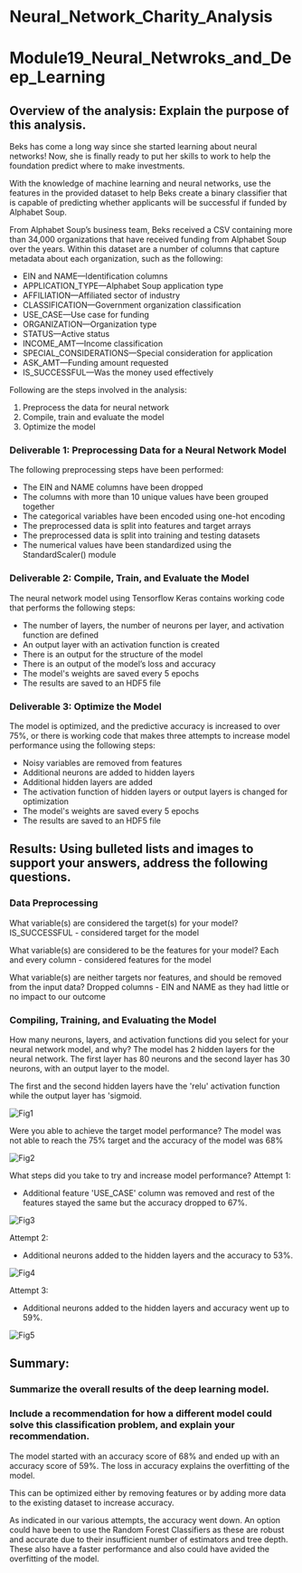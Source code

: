 # Neural_Network_Charity_Analysis
# Module19_Neural_Netwroks_and_Deep_Learning

## Overview of the analysis: Explain the purpose of this analysis.
Beks has come a long way since she started learning about neural networks! Now, she is finally ready to put her skills to work to help the foundation predict where to make investments.

With the knowledge of machine learning and neural networks, use the features in the provided dataset to help Beks create a binary classifier that is capable of predicting whether applicants will be successful if funded by Alphabet Soup.

From Alphabet Soup’s business team, Beks received a CSV containing more than 34,000 organizations that have received funding from Alphabet Soup over the years. Within this dataset are a number of columns that capture metadata about each organization, such as the following:

- EIN and NAME—Identification columns
- APPLICATION_TYPE—Alphabet Soup application type
- AFFILIATION—Affiliated sector of industry
- CLASSIFICATION—Government organization classification
- USE_CASE—Use case for funding
- ORGANIZATION—Organization type
- STATUS—Active status
- INCOME_AMT—Income classification
- SPECIAL_CONSIDERATIONS—Special consideration for application
- ASK_AMT—Funding amount requested
- IS_SUCCESSFUL—Was the money used effectively

Following are the steps involved in the analysis:
1. Preprocess the data for neural network
2. Compile, train and evaluate the model
3. Optimize the model

### Deliverable 1: Preprocessing Data for a Neural Network Model
The following preprocessing steps have been performed:
- The EIN and NAME columns have been dropped
- The columns with more than 10 unique values have been grouped together
- The categorical variables have been encoded using one-hot encoding
- The preprocessed data is split into features and target arrays
- The preprocessed data is split into training and testing datasets
- The numerical values have been standardized using the StandardScaler() module 

### Deliverable 2: Compile, Train, and Evaluate the Model
The neural network model using Tensorflow Keras contains working code that performs the following steps:
- The number of layers, the number of neurons per layer, and activation function are defined
- An output layer with an activation function is created
- There is an output for the structure of the model
- There is an output of the model’s loss and accuracy
- The model's weights are saved every 5 epochs
- The results are saved to an HDF5 file

### Deliverable 3: Optimize the Model
The model is optimized, and the predictive accuracy is increased to over 75%, or there is working code that makes three attempts to increase model performance using the following steps:
- Noisy variables are removed from features
- Additional neurons are added to hidden layers
- Additional hidden layers are added
- The activation function of hidden layers or output layers is changed for optimization
- The model's weights are saved every 5 epochs
- The results are saved to an HDF5 file

## Results: Using bulleted lists and images to support your answers, address the following questions.

### Data Preprocessing
What variable(s) are considered the target(s) for your model?
IS_SUCCESSFUL - considered target for the model

What variable(s) are considered to be the features for your model?
Each and every column - considered features for the model

What variable(s) are neither targets nor features, and should be removed from the input data?
Dropped columns - EIN and NAME as they had little or no impact to our outcome

### Compiling, Training, and Evaluating the Model
How many neurons, layers, and activation functions did you select for your neural network model, and why?
The model has 2 hidden layers for the neural network. The first layer has 80 neurons and the second layer has 30 neurons, with an output layer to the model. 

The first and the second hidden layers have the 'relu' activation function while the output layer has 'sigmoid.

![Fig1](https://github.com/veenapu/Neural_Network_Charity_Analysis/blob/main/Images/fig1.PNG)

Were you able to achieve the target model performance?
The model was not able to reach the 75% target and the accuracy of the model was 68%

![Fig2](https://github.com/veenapu/Neural_Network_Charity_Analysis/blob/main/Images/fig2.PNG)

What steps did you take to try and increase model performance?
Attempt 1: 
-  Additional feature 'USE_CASE' column was removed and rest of the features stayed the same but the accuracy dropped to 67%.

![Fig3](https://github.com/veenapu/Neural_Network_Charity_Analysis/blob/main/Images/fig3_attempt1.PNG)

Attempt 2: 
-  Additional neurons added to the hidden layers and the accuracy to 53%.

![Fig4](https://github.com/veenapu/Neural_Network_Charity_Analysis/blob/main/Images/fig4_attempt2.PNG)

Attempt 3: 
-  Additional neurons added to the hidden layers and accuracy went up to 59%.

![Fig5](https://github.com/veenapu/Neural_Network_Charity_Analysis/blob/main/Images/fig5_attempt3.PNG)

## Summary: 
### Summarize the overall results of the deep learning model. 
### Include a recommendation for how a different model could solve this classification problem, and explain your recommendation.

The model started with an accuracy score of 68% and ended up with an accuracy score of 59%. The loss in accuracy explains the overfitting of the model.

This can be optimized either by removing features or by adding more data to the existing dataset to increase accuracy.  

As indicated in our various attempts, the accuracy went down.  An option could have been to use the Random Forest Classifiers as these are robust and accurate due to their insufficient number of estimators and tree depth. These also have a faster performance and also could have avided the overfitting of the model.
